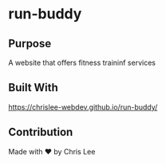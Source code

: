# run-buddy

## Purpose
A website that offers fitness traininf services

## Built With
https://chrislee-webdev.github.io/run-buddy/

## Contribution
Made with ❤️ by Chris Lee
